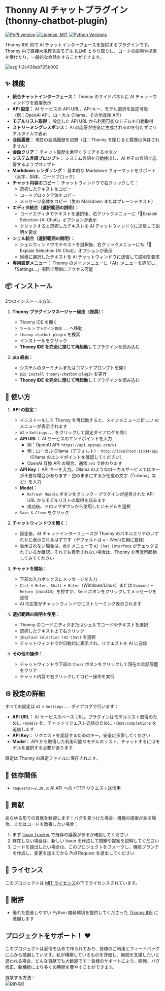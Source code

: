 # Thonny AI チャットプラグイン (thonny-chatbot-plugin)

[![PyPI version](https://badge.fury.io/py/thonny-chatbot-plugin.svg)](https://badge.fury.io/py/thonny-chatbot-plugin)
[![License: MIT](https://img.shields.io/badge/License-MIT-yellow.svg)](https://opensource.org/licenses/MIT)
[![Python Versions](https://img.shields.io/pypi/pyversions/thonny-chatbot-plugin.svg)](https://pypi.org/project/thonny-chatbot-plugin/)

Thonny IDE 内で AI チャットインターフェースを提供するプラグインです。Thonny 内で直接大規模言語モデル (LLM) とやり取りし、コードの説明や提案を受けたり、一般的な会話をすることができます。

![ezgif-2c438ab725b002](https://github.com/user-attachments/assets/4edd34cf-7832-4af2-b35d-cebfd58fb8db)

## ✨ 機能

* **統合チャットインターフェース：** Thonny のサイドパネルに AI チャットウィンドウを直接表示
* **API 設定：** AI サービスの API URL、API キー、モデル選択を設定可能（例：OpenAI API、ローカル Ollama、その他互換 API）
* **モデルリスト取得：** 設定した API URL から利用可能なモデルを自動取得
* **ストリーミングレスポンス：** AI の応答が完全に生成されるのを待たずにリアルタイムで表示
* **会話履歴：** 現在の会話履歴を記録（注：Thonny を閉じると履歴は保存されません）
* **会話クリア：** チャット履歴を素早くクリアするボタン
* **システム言語プロンプト：** システム言語を自動検出し、AI がその言語で応答するようプロンプト
* **Markdown レンダリング：** 基本的な Markdown フォーマットをサポート（太字、斜体、コードブロック）
* **チャット内容のコピー：** チャットウィンドウで右クリックして：
  * 選択したテキストをコピー
  * コードブロック全体をコピー
  * メッセージ全体をコピー（生の Markdown またはプレーンテキスト）
* **エディタ統合（選択範囲の説明）：**
  * コードエディタでテキストを選択後、右クリックメニューに「🤖Explain Selection (AI Chat)」オプションが表示
  * クリックすると選択したテキストを AI チャットウィンドウに送信して説明を要求
* **シェル統合（選択範囲の説明）：**
  * シェルウィンドウでテキストを選択後、右クリックメニューにも「🤖Explain Selection (AI Chat)」オプションが表示
  * 同様に選択したテキストを AI チャットウィンドウに送信して説明を要求
* **専用設定メニュー：** Thonny のメインメニューに「AI」メニューを追加し、「Settings...」項目で簡単にアクセス可能

## 📦 インストール

2つのインストール方法：

1. **Thonny プラグインマネージャー経由（推奨）：**
   * Thonny IDE を開く
   * `ツール` > `プラグイン管理...` へ移動
   * `thonny-chatbot-plugin` を検索
   * インストールをクリック
   * **Thonny IDE を完全に閉じて再起動**してプラグインを読み込む

2. **pip 経由：**
   * システムのターミナルまたはコマンドプロンプトを開く
   * `pip install thonny-chatbot-plugin` を実行
   * **Thonny IDE を完全に閉じて再起動**してプラグインを読み込む

## 🚀 使い方

1. **API の設定：**
   * インストールして Thonny を再起動すると、メインメニューに新しい `AI` メニューが表示されます
   * `AI` > `Settings...` をクリックして設定ダイアログを開く
   * **API URL：** AI サービスのエンドポイントを入力
     * 例：OpenAI API: `https://api.openai.com/v1`
     * 例：ローカル Ollama（デフォルト）: `http://localhost:11434/api`（Ollama のエンドポイントを確認してください）
     * OpenAI 互換 API の場合、通常 `/v1` で終わります
   * **API Key：** API キーを入力。Ollama のようなローカルサービスではキーが不要な場合があります - 空のままにするか任意の文字（「ollama」など）を入力
   * **Model：**
     * `Refresh Models` ボタンをクリック - プラグインが提供された API URL からモデルリストの取得を試みます
     * 成功後、ドロップダウンから使用したいモデルを選択
   * `Save & Close` をクリック

2. **チャットウィンドウを開く：**
   * 設定後、AI チャットインターフェースが Thonny のパネルエリアのいずれかに表示されるはずです（デフォルトは `w` - West/左側に登録）
   * 表示されない場合は、`表示` メニューで `AI Chat Interface` がチェックされているか確認。それでも表示されない場合は、Thonny を再度再起動してみてください

3. **チャットを開始：**
   * 下部の入力ボックスにメッセージを入力
   * `Ctrl + Enter`、`Shift + Enter`（Windows/Linux）または `Command + Return`（macOS）を押すか、`Send` ボタンをクリックしてメッセージを送信
   * AI の応答がチャットウィンドウにストリーミング表示されます

4. **選択範囲の説明を使用：**
   * Thonny のコードエディタまたはシェルでコードやテキストを選択
   * 選択したテキスト上で右クリック
   * `🤖Explain Selection (AI Chat)` を選択
   * チャットウィンドウが自動的に表示され、リクエストを AI に送信

5. **その他の操作：**
   * チャットウィンドウ下部の `Clear` ボタンをクリックして現在の会話履歴をクリア
   * チャット内容で右クリックしてコピー操作を実行

## ⚙️ 設定の詳細

すべての設定は `AI` > `Settings...` ダイアログで行います：

* **API URL：** AI サービスのベース URL。プラグインはモデルリスト取得のために `/models` を、チャットリクエスト送信のために `/chat/completions` を追加します
* **API Key：** リクエストを認証するためのキー。安全に保管してください
* **Model：** API から取得した利用可能なモデルのリスト。チャットするにはモデルを選択する必要があります

設定は Thonny の設定ファイルに保存されます。

## 🔗 依存関係

* `requests>=2.20.0`: AI API への HTTP リクエスト送信用

## 🤝 貢献

あらゆる形での貢献を歓迎します！バグを見つけた場合、機能の提案がある場合、またはコードを改善したい場合：

1. まず [Issue Tracker](https://github.com/pondahai/thonny_chatbot_plugin/issues) で既存の議論があるか確認してください
2. 存在しない場合は、新しい Issue を作成して問題や提案を説明してください
3. コードを提出したい場合は、このプロジェクトをフォークし、機能ブランチを作成し、変更を加えてから Pull Request を提出してください

## 📄 ライセンス

このプロジェクトは [MIT ライセンス](LICENSE)の下でライセンスされています。

## 🙏 謝辞

* 優れた拡張しやすい Python 開発環境を提供してくださった [Thonny IDE](https://thonny.org/) に感謝します

## プロジェクトをサポート！ ❤️

このプロジェクトは愛情を込めて作られており、皆様のご利用とフィードバックに心から感謝しています。私が構築しているものを評価し、継続を支援したいと思われる場合、どんな貢献でも大歓迎です！皆様のサポートにより、開発、バグ修正、新機能により多くの時間を費やすことができます。

貢献する方法：  
[![paypal](https://www.paypalobjects.com/en_US/i/btn/btn_donateCC_LG.gif)](https://www.paypal.me/pondahai)